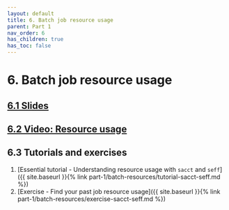 ```yaml
---
layout: default
title: 6. Batch job resource usage
parent: Part 1
nav_order: 6
has_children: true
has_toc: false
---
```


# 6. Batch job resource usage

## [6.1 Slides](https://a3s.fi/CSC_training/06_understanding_usage.html)

## [6.2 Video: Resource usage](https://video.csc.fi/media/t/0_bfbgk9zf)

## 6.3 Tutorials and exercises

1. [Essential tutorial - Understanding resource usage with `sacct` and `seff`]({{ site.baseurl }}{% link part-1/batch-resources/tutorial-sacct-seff.md %})
2. [Exercise - Find your past job resource usage]({{ site.baseurl }}{% link part-1/batch-resources/exercise-sacct-seff.md %})
